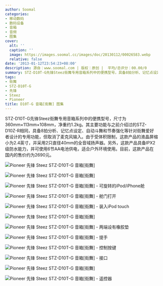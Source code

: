 ```yaml
---
author: Soomal
categories:
- 移动数码
- 数码设备
- 音箱
- 音频
- 图集
cover:
  alt: ''
  caption: ''
  image: https://images.soomal.cc/images/doc/20130112/00026583.webp
  relative: false
date: '2013-01-12T23:54:23+08:00'
description: 源自：www.soomal.com | 版权：原创 |  平均/总评分：00.00/0
summary: STZ-D10T-G先锋Steez街舞专用音箱系列中的便携型号，具备8拍分析、记忆点设定、自动斗舞和节奏强化等针对街舞爱好者设计的专用功能，但取消了麦克风输入。由于受体积限制，这款产品的液晶屏缩小为2.4英寸，并采用2只直径40mm的全音域扬声器。另外，这款产品具备IPX2级防水能力，并可使用6节AA电池供电，适合户外环境使用。
tags:
- 街舞
- STZ-D10T-G
- 先锋
- Steez
- Pioneer
title: D10T-G 音箱[街舞] 图集
---
```


STZ-D10T-G先锋Steez街舞专用音箱系列中的便携型号，尺寸为360mm×113mm×108mm，净重约1.2kg。其主要功能与之前介绍过的STZ-D10Z-R相同，具备8拍分析、记忆点设定、自动斗舞和节奏强化等针对街舞爱好者设计的专用功能，但取消了麦克风输入。由于受体积限制，这款产品的液晶屏缩小为2.4英寸，并采用2只直径40mm的全音域扬声器。另外，这款产品具备IPX2级防水能力，并可使用6节AA电池供电，适合户外环境使用。目前，这款产品在国内的售价约为2690元。



![Pioneer 先锋 Steez STZ-D10T-G 音箱[街舞]](https://images.soomal.cc/images/doc/20130112/00026584.webp)



![Pioneer 先锋 Steez STZ-D10T-G 音箱[街舞]](https://images.soomal.cc/images/doc/20130112/00026585.webp)



![Pioneer 先锋 Steez STZ-D10T-G 音箱[街舞] - 可旋转的iPod/iPhone舱](https://images.soomal.cc/images/doc/20130112/00026586.webp)



![Pioneer 先锋 Steez STZ-D10T-G 音箱[街舞] - 舱门打开](https://images.soomal.cc/images/doc/20130112/00026587.webp)



![Pioneer 先锋 Steez STZ-D10T-G 音箱[街舞] - 装入iPod touch](https://images.soomal.cc/images/doc/20130112/00026588.webp)



![Pioneer 先锋 Steez STZ-D10T-G 音箱[街舞]](https://images.soomal.cc/images/doc/20130112/00026583.webp)



![Pioneer 先锋 Steez STZ-D10T-G 音箱[街舞] - 两端设有橡胶垫](https://images.soomal.cc/images/doc/20130112/00026589.webp)



![Pioneer 先锋 Steez STZ-D10T-G 音箱[街舞] - 提手](https://images.soomal.cc/images/doc/20130112/00026590.webp)



![Pioneer 先锋 Steez STZ-D10T-G 音箱[街舞] - 控制按键](https://images.soomal.cc/images/doc/20130112/00026591.webp)



![Pioneer 先锋 Steez STZ-D10T-G 音箱[街舞] - 接口](https://images.soomal.cc/images/doc/20130112/00026592.webp)



![Pioneer 先锋 Steez STZ-D10T-G 音箱[街舞]](https://images.soomal.cc/images/doc/20130112/00026593.webp)



![Pioneer 先锋 Steez STZ-D10T-G 音箱[街舞] - 遥控器](https://images.soomal.cc/images/doc/20130112/00026594.webp)